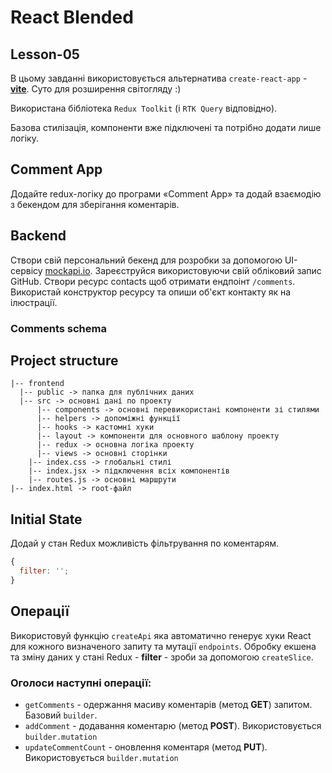 # React Blended

## Lesson-05

В цьому завданні використовується альтернатива `create-react-app` - [**vite**](https://vitejs.dev/). Суто для розширення світогляду :)

Використана бібліотека `Redux Toolkit` (і `RTK Query` відповідно).

Базова стилізація, компоненти вже підключені та потрібно додати лише логіку.

## Comment App

Додайте redux-логіку до програми «Comment App» та додай взаємодію з бекендом для зберігання коментарів.

## Backend

Створи свій персональний бекенд для розробки за допомогою UI-сервісу [mockapi.io](https://mockapi.io/). Зареєструйся використовуючи свій обліковий запис GitHub. Створи ресурс contacts щоб отримати ендпоінт `/comments`. Використай конструктор ресурсу та опиши об'єкт контакту як на ілюстрації.

### Comments schema

## Project structure

```
|-- frontend
  |-- public -> папка для публічних даних
  |-- src -> основні дані по проекту
      |-- components -> основні перевикористані компоненти зі стилями
      |-- helpers -> допоміжні функції
      |-- hooks -> кастомні хуки
      |-- layout -> компоненти для основного шаблону проекту
      |-- redux -> основна логіка проекту
      |-- views -> основні сторінки
    |-- index.css -> глобальні стилі
    |-- index.jsx -> підключення всіх компонентів
    |-- routes.js -> основні маршрути
|-- index.html -> root-файл
```

## Initial State

Додай у стан Redux можливість фільтрування по коментарям.

```js
{
  filter: '';
}
```

## Операції

Використовуй функцію `createApi` яка автоматично генерує хуки React для кожного визначеного запиту та мутації `endpoints`. Обробку екшена та зміну даних у стані Redux - **filter** - зроби за допомогою `createSlice`.

### Оголоси наступні операції:

- `getComments` - одержання масиву коментарів (метод **GET**) запитом. Базовий `builder`.
- `addComment` - додавання коментарю (метод **POST**). Використовується `builder.mutation`
- `updateCommentCount` - оновлення коментаря (метод **PUT**). Використовується `builder.mutation`
